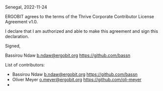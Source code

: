 Senegal, 2022-11-24

ERGOBIT agrees to the terms of the Thrive Corporate Contributor License
Agreement v1.0.

I declare that I am authorized and able to make this agreement and sign this
declaration.

Signed,

Bassirou Ndaw b.ndaw@ergobit.org https://github.com/bassn

List of contributors:

* Bassirou Ndaw b.ndaw@ergobit.org https://github.com/bassn
* Oliver Meyer o.meyer@ergobit.org https://github.com/oli-meyer
* 
